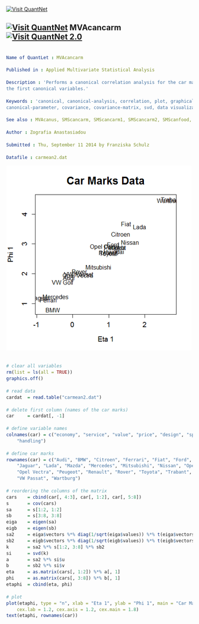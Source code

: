 
[<img src="https://github.com/QuantLet/Styleguide-and-Validation-procedure/blob/master/pictures/banner.png" alt="Visit QuantNet">](http://quantlet.de/index.php?p=info)

## [<img src="https://github.com/QuantLet/Styleguide-and-Validation-procedure/blob/master/pictures/qloqo.png" alt="Visit QuantNet">](http://quantlet.de/) **MVAcancarm** [<img src="https://github.com/QuantLet/Styleguide-and-Validation-procedure/blob/master/pictures/QN2.png" width="60" alt="Visit QuantNet 2.0">](http://quantlet.de/d3/ia)

```yaml

Name of QuantLet : MVAcancarm

Published in : Applied Multivariate Statistical Analysis

Description : 'Performs a canonical correlation analysis for the car marks data and shows a plot of
the first canonical variables.'

Keywords : 'canonical, canonical-analysis, correlation, plot, graphical representation,
canonical-parameter, covariance, covariance-matrix, svd, data visualization'

See also : MVAcanus, SMScancarm, SMScancarm1, SMScancarm2, SMScanfood, SMScanus

Author : Zografia Anastasiadou

Submitted : Thu, September 11 2014 by Franziska Schulz

Datafile : carmean2.dat

```

![Picture1](MVAcancarm.png)


```r

# clear all variables
rm(list = ls(all = TRUE))
graphics.off()

# read data
cardat  = read.table("carmean2.dat")

# delete first column (names of the car marks)
car     = cardat[, -1]

# define variable names
colnames(car) = c("economy", "service", "value", "price", "design", "sporty", "safety", 
    "handling")

# define car marks
rownames(car) = c("Audi", "BMW", "Citroen", "Ferrari", "Fiat", "Ford", "Hyundai", 
    "Jaguar", "Lada", "Mazda", "Mercedes", "Mitsubishi", "Nissan", "Opel Corsa", 
    "Opel Vectra", "Peugeot", "Renault", "Rover", "Toyota", "Trabant", "VW Golf", 
    "VW Passat", "Wartburg")

# reordering the columns of the matrix
cars    = cbind(car[, 4:3], car[, 1:2], car[, 5:8])
s       = cov(cars)
sa      = s[1:2, 1:2]
sb      = s[3:8, 3:8]
eiga    = eigen(sa)
eigb    = eigen(sb)
sa2     = eiga$vectors %*% diag(1/sqrt(eiga$values)) %*% t(eiga$vectors)
sb2     = eigb$vectors %*% diag(1/sqrt(eigb$values)) %*% t(eigb$vectors)
k       = sa2 %*% s[1:2, 3:8] %*% sb2
si      = svd(k)
a       = sa2 %*% si$u
b       = sb2 %*% si$v
eta     = as.matrix(cars[, 1:2]) %*% a[, 1]
phi     = as.matrix(cars[, 3:8]) %*% b[, 1]
etaphi  = cbind(eta, phi)

# plot
plot(etaphi, type = "n", xlab = "Eta 1", ylab = "Phi 1", main = "Car Marks Data", 
    cex.lab = 1.2, cex.axis = 1.2, cex.main = 1.8)
text(etaphi, rownames(car))

```
